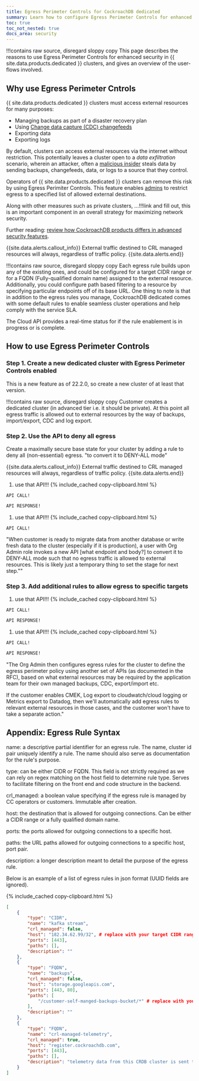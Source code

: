 ```yaml
---
title: Egress Perimeter Controls for CockroachDB dedicated
summary: Learn how to configure Egress Perimeter Controls for enhanced network security on a dedicated cluster
toc: true
toc_not_nested: true
docs_area: security 
---
```


!!!contains raw source, disregard sloppy copy
This page describes the reasons to use Egress Perimeter Controls for enhanced security in {{ site.data.products.dedicated }} clusters, and gives an overview of the user-flows involved.

## Why use Egress Perimeter Cntrols

{{ site.data.products.dedicated }} clusters must access external resources for many purposes:

- Managing backups as part of a disaster recovery plan
- Using [Change data capture (CDC) changefeeds](../{{site.versions["stable"]}}/change-data-capture-overview.html)
- Exporting data
- Exporting logs

By default, clusters can access external resources via the internet without restriction. This potentially leaves a cluster open to a *data exfiltration* scenario, wherein an attacker, often a [malicious insider](https://www.cisa.gov/defining-insider-threats) steals data by sending backups, changefeeds, data, or logs to a source that they control. 

Operators of {{ site.data.products.dedicated }} clusters can remove this risk by using Egress Perimiter Controls. This feature enables [admins](../{{site.versions["stable"]}}/security-reference/authorization.html#admin-role) to restrict egress to a specified list of allowed external destinations.

Along with other measures such as private clusters, ...!!!link and fill out, this is an important component in an overall strategy for maximizing network security.

Further reading: [review how CockroachDB products differs in advanced security features](../{{site.versions["stable"]}}/security-reference/security-overview.html).

<!-- hmm, how to message about the compliance advantage... down the road, can connect to PCI info and stuff, but is it premature? maybe some vaguer messaging-->
<!-- query!!! does this let you set specific types of data as allowed for different targets? are there permissions you can delegate for different egress routes or what? the quote is a bit ambiguos but suggests that yeah you can; presumably this will be clear when you see the API...: -->
<!-- "So an admin could specify which cloud bucket(s) are allowed for backup/restore purposes, or which kafka cluster(s) are allowed for CDC purposes, and so on. And security/risk teams can also get a list of external resources accessible at a given point for their auditing / compliance purposes. This is another network security differentiator in the world of DBaaS. Only Cloud Spanner (and probably AlloyDB) allows for something of this nature using VPC Service Controls, but that is kludgy to setup & maintain and it’s not cloud-agnostic."" -->

{{site.data.alerts.callout_info}}
External traffic destined to CRL managed resources will always, regardless of traffic policy.
{{site.data.alerts.end}}

!!!contains raw source, disregard sloppy copy
Each egress rule builds upon any of the existing ones, and could be configured for a target CIDR range or for a FQDN (Fully-qualified domain name) assigned to the external resource. Additionally, you could configure path based filtering to a resource by specifying particular endpoints off of its base URL. One thing to note is that in addition to the egress rules you manage, CockroachDB dedicated comes with some default rules to enable seamless cluster operations and help comply with the service SLA.

The Cloud API provides a real-time status for if the rule enablement is in progress or is complete.


## How to use Egress Perimeter Controls

### Step 1. Create a new dedicated cluster with Egress Perimeter Controls enabled

This is a new feature as of 22.2.0, so create a new cluster of at least that version.

!!!contains raw source, disregard sloppy copy
Customer creates a dedicated cluster (in advanced tier i.e. it should be private). At this point all egress traffic is allowed out to external resources by the way of backups, import/export, CDC and log export.



### Step 2. Use the API to deny all egress

Create a maximally secure base state for your cluster by adding a rule to deny all (non-essential) egress.
"to convert it to DENY-ALL mode"

{{site.data.alerts.callout_info}}
External traffic destined to CRL managed resources will always, regardless of traffic policy.
{{site.data.alerts.end}}


1. use that API!!!
{% include_cached copy-clipboard.html %}
~~~shell
API CALL!
~~~

~~~txt
API RESPONSE!
~~~

1. use that API!!!
{% include_cached copy-clipboard.html %}
~~~shell
API CALL!
~~~

"When customer is ready to migrate data from another database or write fresh data to the cluster (especially if it is production), a user with Org Admin role invokes a new API [what endpoint and body?] to convert it to DENY-ALL mode such that no egress traffic is allowed to external resources. This is likely just a temporary thing to set the stage for next step.""


### Step 3. Add additional rules to allow egress to specific targets

1. use that API!!!
{% include_cached copy-clipboard.html %}
~~~shell
API CALL!
~~~

~~~txt
API RESPONSE!
~~~

1. use that API!!!
{% include_cached copy-clipboard.html %}
~~~shell
API CALL!
~~~

~~~txt
API RESPONSE!
~~~
"The Org Admin then configures egress rules for the cluster to define the egress perimeter policy using another set of APIs (as documented in the RFC), based on what external resources may be required by the application team for their own managed backups, CDC, export/import etc.

If the customer enables CMEK, Log export to cloudwatch/cloud logging or Metrics export to Datadog, then we'll automatically add egress rules to relevant external resources in those cases, and the customer won't have to take a separate action."

## Appendix: Egress Rule Syntax

name: a descriptive partial identifier for an egress rule. The name, cluster id pair uniquely identify a rule. The name should also serve as documentation for the rule's purpose.

type: can be either CIDR or FQDN. This field is not strictly required as we can rely on regex matching on the host field to determine rule type. Serves to facilitate filtering on the front end and code structure in the backend.

crl_managed: a boolean value specifying if the egress rule is managed by CC operators or customers. Immutable after creation.

host: the destination that is allowed for outgoing connections. Can be either a CIDR range or a fully qualified domain name.

ports: the ports allowed for outgoing connections to a specific host.

paths: the URL paths allowed for outgoing connections to a specific host, port pair.

description: a longer description meant to detail the purpose of the egress rule.


Below is an example of a list of egress rules in json format (UUID fields are ignored).

{% include_cached copy-clipboard.html %}
~~~json
[
	{
		"type": "CIDR",
		"name": "kafka stream",
		"crl_managed": false,
		"host": "182.34.62.99/32", # replace with your target CIDR range
		"ports": [443],
		"paths": [],
		"description": ""
	},
	{
		"type": "FQDN",
		"name": "backups",
		"crl_managed": false,
		"host": "storage.googleapis.com",
		"ports": [443, 80],
		"paths": [
			"/customer-self-manged-backups-bucket/*" # replace with your target storage path
		],
		"description": ""
	},
	{
		"type": "FQDN",
		"name": "crl-managed-telemetry",
		"crl_managed": true,
		"host": "register.cockroachdb.com",
		"ports": [443],
		"paths": [],
		"description": "telemetry data from this CRDB cluster is sent to a CRL owned service"
	}
]
~~~
